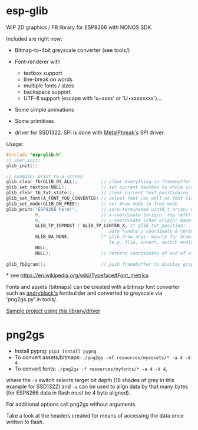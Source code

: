esp-glib
======

WIP 2D graphics / FB library for ESP8266 with NONOS SDK.

Included are right now:
* Bitmap-to-4bit greyscale converter (see tools/)
* Font-renderer with 
  * textbox support
  * line-break on words
  * multiple fonts / sizes
  * backspace support
  * UTF-8 support (escape with 'u+xxxx' or 'U+xxxxxxxx')...
  
* Some simple animations
* Some primitives
* driver for SSD1322. SPI is done with [MetalPhreak's](https://github.com/MetalPhreak/ESP8266_SPI_Driver) SPI  driver.

Usage:
```c
#include "esp-glib.h"
// user_init:
glib_init();

// example: print to a screen
glib_clear_fb(GLIB_OS_ALL);         // clear everything in framebuffer
glib_set_textbox(NULL);             // set current textbox to whole screen
glib_clear_tb_txt_state();          // clear current text positioning information
glib_set_font(A_FONT_YOU_CONVERTED) // select font (as well as font size)
glib_set_mode(GLIB_DM_FREE);        // set draw mode to free mode
glib_print("ESP8266 here!",         // zero-terminated uint8_t array; utf8 escape: u+xxxx
           0,                       // x-coordinate (origin: top left)
           0,                       // y-coordinate (char origin: baseline *)
           GLIB_TP_TOPMOST | GLIB_TP_CENTER_X, /* glib_txt_position: 
                                       auto handle y coordinate & center horizontically*/
           GLIB_DA_NONE,            /* glib_draw_args: mainly for drawing bitmaps
                                       (e.g. flip, invert, switch endianness...) */
           NULL,                    
           NULL);                   // returns coordinates of end of string
           
glib_fb2gram();                     // push framebuffer to display graphics RAM (slow)

```
\* see https://en.wikipedia.org/wiki/Typeface#Font_metrics

Fonts and assets (bitmaps) can be created with a bitmap font converter such as [andryblack's](https://github.com/andryblack/fontbuilder) fontbuilder and converted to greyscale via 'png2gs.py' in tools/.

[Sample project using this library/driver](https://github.com/r-or/esp-glib-example)

png2gs
======
* Install pypng: ```pip3 install pypng```
* To convert assets/bitmaps: ```./png2gs -nf resources/myassets/* -a 4 -d 4```
* To convert fonts: ```./png2gs -f resources/myfonts/* -a 4 -d 4```,

where the ```-d``` switch selects target bit depth (16 shades of grey in this example for SSD1322) and ```-a``` can be used to align data by that many bytes (for ESP8266 data in flash must be 4 byte aligned).

For additional options call png2gs without arguments.

Take a look at the headers created for means of accessing the data once written to flash.
